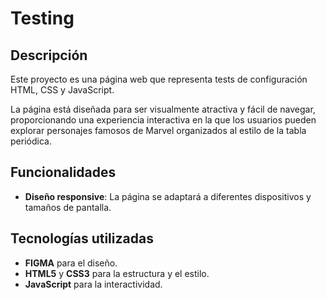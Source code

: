 # Testing

## Descripción

Este proyecto es una página web que representa tests de configuración HTML, CSS y JavaScript.

La página está diseñada para ser visualmente atractiva y fácil de navegar, proporcionando una experiencia interactiva en la que los usuarios pueden explorar personajes famosos de Marvel organizados al estilo de la tabla periódica.

## Funcionalidades

- **Diseño responsive**: La página se adaptará a diferentes dispositivos y tamaños de pantalla.

## Tecnologías utilizadas

- **FIGMA** para el diseño.
- **HTML5** y **CSS3** para la estructura y el estilo.
- **JavaScript** para la interactividad.
